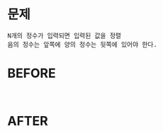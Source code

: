 # 문제

<pre>
N개의 정수가 입력되면 입력된 값을 정렬
음의 정수는 앞쪽에 양의 정수는 뒷쪽에 있어야 한다.
</pre>

# BEFORE

<pre>

</pre>

# AFTER

<pre>

</pre>
